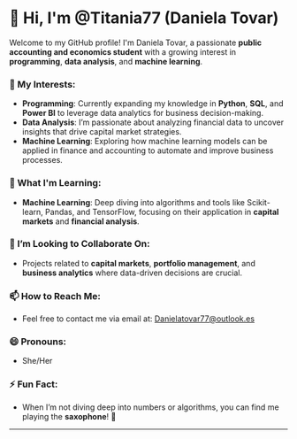 # 👋 Hi, I'm @Titania77 (Daniela Tovar)

Welcome to my GitHub profile! I'm Daniela Tovar, a passionate **public accounting and economics student** with a growing interest in **programming**, **data analysis**, and **machine learning**.

### 👀 My Interests:
- **Programming**: Currently expanding my knowledge in **Python**, **SQL**, and **Power BI** to leverage data analytics for business decision-making.
- **Data Analysis**: I’m passionate about analyzing financial data to uncover insights that drive capital market strategies.
- **Machine Learning**: Exploring how machine learning models can be applied in finance and accounting to automate and improve business processes.
  
### 🌱 What I'm Learning:
- **Machine Learning**: Deep diving into algorithms and tools like Scikit-learn, Pandas, and TensorFlow, focusing on their application in **capital markets** and **financial analysis**.
  
### 💼 I’m Looking to Collaborate On:
- Projects related to **capital markets**, **portfolio management**, and **business analytics** where data-driven decisions are crucial.
  
### 📫 How to Reach Me:
- Feel free to contact me via email at: [Danielatovar77@outlook.es](mailto:Danielatovar77@outlook.es)

### 😄 Pronouns:
- She/Her

### ⚡ Fun Fact:
- When I’m not diving deep into numbers or algorithms, you can find me playing the **saxophone**! 🎷

---

<!---
Titania77/Titania77 is a ✨ special ✨ repository because its `README.md` appears on your GitHub profile.
You can click the Preview link to take a look at your changes.
--->

